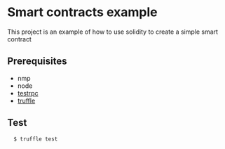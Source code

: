 # Smart contracts example

This project is an example of how to use solidity to create a simple smart contract

## Prerequisites

- nmp
- node
- [testrpc](https://github.com/ethereumjs/testrpc)
- [truffle](https://github.com/trufflesuite/truffle)

## Test

```
  $ truffle test
```
